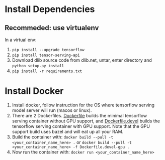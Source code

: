 # Install Dependencies 
## Recommeded: use virtualenv 
In a virtual env:  
1. ```pip install --upgrade tensorflow ```  
2. ```pip install tensor-serving-api```  
3. Download dlib source code from dlib.net, untar, enter directory and ```python setup.py install```  
4. ```pip install -r requirements.txt``` 

# Install Docker
1. Install docker, follow instruction for the OS where tensorflow serving model server will run (macos or linux).  
2. There are 2 Dockerfiles. [Dockerfile](https://github.com/sanus-solutions/sanus-face-server/blob/master/Dockerfile) builds the minimal tensorflow serving container without GPU support, and [Dockerfile.devel](https://github.com/sanus-solutions/sanus-face-server/blob/master/Dockerfile.devel) builds the tensorflow serving container with GPU support. Note that the GPU support build uses bazel and will eat up all your RAM.  
3. Build the container with: ```docker build --pull -t <your_container_name_here> .``` or ```docker build --pull -t <your_container_name_here> -f Dockerfile.devel-gpu .``` 
4. Now run the container with: ```docker run <your_container_name_here>```